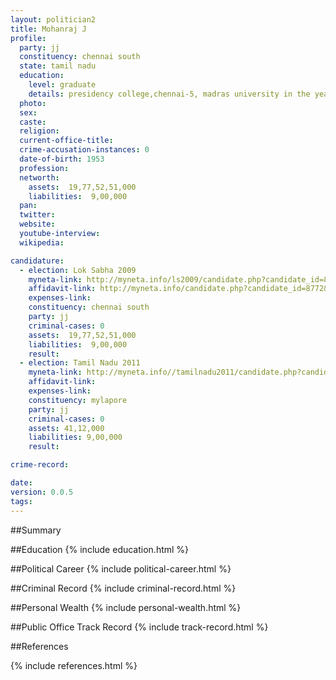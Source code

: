 ```yaml
---
layout: politician2
title: Mohanraj J
profile: 
  party: jj
  constituency: chennai south
  state: tamil nadu
  education: 
    level: graduate
    details: presidency college,chennai-5, madras university in the year 1971-1974
  photo: 
  sex: 
  caste: 
  religion: 
  current-office-title: 
  crime-accusation-instances: 0
  date-of-birth: 1953
  profession: 
  networth: 
    assets:  19,77,52,51,000
    liabilities:  9,00,000
  pan: 
  twitter: 
  website: 
  youtube-interview: 
  wikipedia: 

candidature: 
  - election: Lok Sabha 2009
    myneta-link: http://myneta.info/ls2009/candidate.php?candidate_id=8772
    affidavit-link: http://myneta.info/candidate.php?candidate_id=8772&scan=original
    expenses-link: 
    constituency: chennai south 
    party: jj
    criminal-cases: 0
    assets:  19,77,52,51,000
    liabilities:  9,00,000
    result:  
  - election: Tamil Nadu 2011
    myneta-link: http://myneta.info//tamilnadu2011/candidate.php?candidate_id=873
    affidavit-link: 
    expenses-link: 
    constituency: mylapore 
    party: jj
    criminal-cases: 0
    assets: 41,12,000
    liabilities: 9,00,000
    result:  

crime-record: 

date: 
version: 0.0.5
tags: 
---
```

##Summary


##Education
{% include education.html %}


##Political Career
{% include political-career.html %}


##Criminal Record
{% include criminal-record.html %}


##Personal Wealth
{% include personal-wealth.html %}


##Public Office Track Record
{% include track-record.html %}


##References


{% include references.html %}